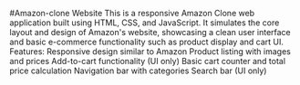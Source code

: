 #Amazon-clone Website
This is a responsive Amazon Clone web application built using HTML, CSS, and JavaScript. It simulates the core layout and design of Amazon's website, showcasing a clean user interface and basic e-commerce functionality such as product display and cart UI.
   Features:
Responsive design similar to Amazon
Product listing with images and prices
Add-to-cart functionality (UI only)
Basic cart counter and total price calculation
Navigation bar with categories
Search bar (UI only)
